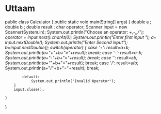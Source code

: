 # Uttaam
public class Calculator {
	public static void main(String[] args) {
		double a ;
		double b ;
		double result ;
		char operator;
		Scanner input = new Scanner(System.in);
		System.out.println("Choose an operator: +,-,*,/");
		operator = input.next().charAt(0);
		System.out.println("Enter first input ");
		a= input.nextDouble();
		System.out.println("Enter Second input");
		b=input.nextDouble();
		switch(operator) {
		case '+':
			result=a+b;
			System.out.println(a+"+"+b+"="+result);
			break;
		case '-':
			result=a-b;
			System.out.println(a+"-"+b+"="+result);
			break;
		case '*':
			result=a*b;
			System.out.println(a+"*"+b+"="+result);
			break;
		case '/':
			result=a/b;
			System.out.println(a+"/"+b+"="+result);
			break;
			
			default:
				System.out.println("Invalid Operator");
		}
		input.close();
	
	}

}
